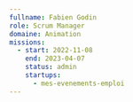 ```yaml
---
fullname: Fabien Godin
role: Scrum Manager
domaine: Animation
missions:
  - start: 2022-11-08
    end: 2023-04-07
    status: admin
    startups:
      - mes-evenements-emploi
---
```

